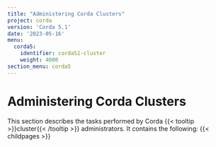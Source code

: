 ```yaml
---
title: "Administering Corda Clusters"
project: corda
version: 'Corda 5.1'
date: '2023-05-16'
menu:
  corda5:
    identifier: corda51-cluster
    weight: 4000
section_menu: corda5
---
```

# Administering Corda Clusters
This section describes the tasks performed by Corda {{< tooltip >}}cluster{{< /tooltip >}} administrators. It contains the following:
{{< childpages >}}